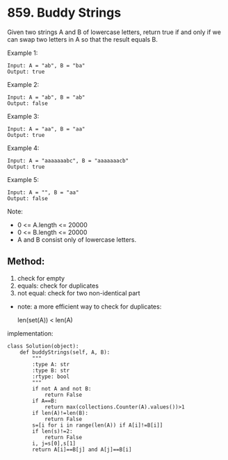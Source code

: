 # 859. Buddy Strings

Given two strings A and B of lowercase letters, return true if and only if we can swap two letters in A so that the result equals B. 

Example 1:

    Input: A = "ab", B = "ba"
    Output: true

Example 2:

    Input: A = "ab", B = "ab"
    Output: false

Example 3:

    Input: A = "aa", B = "aa"
    Output: true

Example 4:

    Input: A = "aaaaaaabc", B = "aaaaaaacb"
    Output: true

Example 5:

    Input: A = "", B = "aa"
    Output: false
 
Note:

- 0 <= A.length <= 20000
- 0 <= B.length <= 20000
- A and B consist only of lowercase letters.

## Method:

1. check for empty
2. equals: check for duplicates
3. not equal: check for two non-identical part

- note: a more efficient way to check for duplicates:


    len(set(A)) < len(A)

implementation:

    class Solution(object):
        def buddyStrings(self, A, B):
            """
            :type A: str
            :type B: str
            :rtype: bool
            """
            if not A and not B:
                return False
            if A==B:
                return max(collections.Counter(A).values())>1
            if len(A)!=len(B):
                return False
            s=[i for i in range(len(A)) if A[i]!=B[i]]
            if len(s)!=2:
                return False
            i, j=s[0],s[1]
            return A[i]==B[j] and A[j]==B[i]